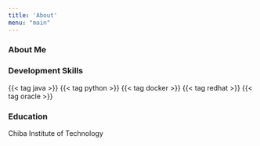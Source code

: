 ```yaml
---
title: 'About'
menu: "main"
---
```


### About Me
> 

### Development Skills
{{< tag java >}}
{{< tag python >}}
{{< tag docker >}}
{{< tag redhat >}}
{{< tag oracle >}}



### Education
Chiba Institute of Technology

